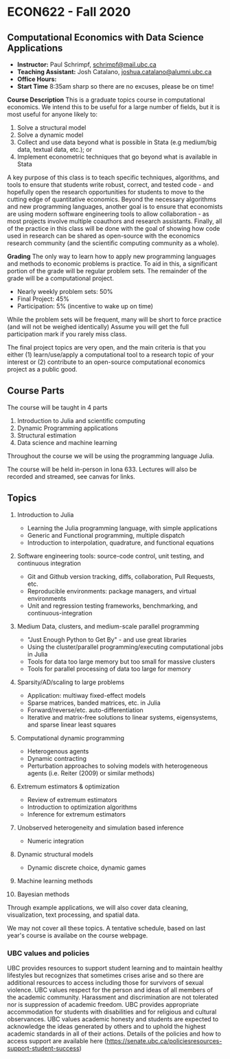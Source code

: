 # ECON622 - Fall 2020

## Computational Economics with Data Science Applications

- **Instructor:** Paul Schrimpf, schrimpf@mail.ubc.ca
- **Teaching Assistant:** Josh Catalano, joshua.catalano@alumni.ubc.ca
- **Office Hours:**
- **Start Time** 8:35am sharp so there are no excuses, please be on time!

**Course Description**
This is a graduate topics course in computational economics.  We intend
this to be useful for a large number of fields, but it is most useful
for anyone likely to:
1. Solve a structural model
2. Solve a dynamic
model
3. Collect and use data beyond what is possible in Stata (e.g medium/big data, textual data, etc.); or
4. Implement econometric techniques that go beyond what is available in Stata

A key purpose of this class is to teach specific techniques,
algorithms, and tools to ensure that students write robust, correct,
and tested code - and hopefully open the research opportunities for
students to move to the cutting edge of quantitative economics.
Beyond the necessary algorithms and new programming languages, another
goal is to ensure that economists are using modern software
engineering tools to allow collaboration - as most projects involve
multiple coauthors and research assistants.  Finally, all of the
practice in this class will be done with the goal of showing how code
used in research can be shared as open-source with the economics
research community (and the scientific computing community as a
whole).

**Grading**
The only way to learn how to apply new programming languages and
methods to economic problems is practice.  To aid in this, a
significant portion of the grade will be regular problem sets.  The
remainder of the grade will be a computational project.


- Nearly weekly problem sets: 50%
- Final Project: 45%
- Participation: 5% (incentive to wake up on time)

While the problem sets will be frequent, many will be short to force practice (and will not be weighed identically)  Assume you will get the full participation mark if you rarely miss class.

The final project topics are very open, and the main criteria is that you either (1) learn/use/apply a computational tool to a research topic of your interest or (2) contribute to an open-source computational economics project as a public good.

## Course Parts

The course will be taught in 4 parts
1. Introduction to Julia and scientific computing
2. Dynamic Programming applications
3. Structural estimation
4. Data science and machine learning

Throughout the course we will be using the programming language Julia.

The course will be held in-person in Iona 633. Lectures will also be recorded and streamed, see canvas for links.

## Topics

1. Introduction to Julia
   - Learning the Julia programming language, with simple applications
   - Generic and Functional programming, multiple dispatch
   - Introduction to interpolation, quadrature, and functional equations

2. Software engineering tools: source-code control, unit testing, and continuous integration
   - Git and Github version tracking, diffs, collaboration, Pull Requests, etc.
    - Reproducible environments: package managers, and virtual environments
    - Unit and regression testing frameworks, benchmarking, and continuous-integration

3. Medium Data, clusters, and medium-scale parallel programming
    - "Just Enough Python to Get By" - and use great libraries
    - Using the cluster/parallel programming/executing computational jobs in Julia
    - Tools for data too large memory but too small for massive clusters
    - Tools for parallel processing of data too large for memory

4. Sparsity/AD/scaling to large problems
   - Application: multiway fixed-effect models
   - Sparse matrices, banded matrices, etc. in Julia
   - Forward/reverse/etc. auto-differentiation
   - Iterative and matrix-free solutions to linear systems, eigensystems, and sparse linear least squares

6. Computational dynamic programming
    - Heterogenous agents
    - Dynamic contracting
    - Perturbation approaches to solving models with heterogeneous agents (i.e. Reiter (2009) or similar methods)

7. Extremum estimators & optimization
     - Review of extremum estimators
     - Introduction to optimization algorithms
     - Inference for extremum estimators

8. Unobserved heterogeneity and simulation based inference
     - Numeric integration

9.  Dynamic structural models
     - Dynamic discrete choice, dynamic games

10.  Machine learning methods

11.  Bayesian methods

Through example applications, we will also cover data cleaning,
visualization, text processing, and spatial data.

We may not cover all these topics. A tentative schedule, based on last
year's course is availabe on the course webpage.

### UBC values and policies

UBC provides resources to support student learning and to maintain healthy lifestyles but recognizes that sometimes crises arise and so there are additional resources to access including those for survivors of sexual violence. UBC values respect for the person and ideas of all members of the academic community. Harassment and discrimination are not tolerated nor is suppression of academic freedom. UBC provides appropriate accommodation for students with disabilities and for religious and cultural observances. UBC values academic honesty and students are expected to acknowledge the ideas generated by others and to uphold the highest academic standards in all of their actions. Details of the policies and how to access support are available here (https://senate.ubc.ca/policiesresources-support-student-success)
